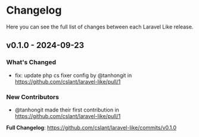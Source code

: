 # Changelog

Here you can see the full list of changes between each Laravel Like release.

## v0.1.0 - 2024-09-23

### What's Changed

* fix: update php cs fixer config by @tanhongit in https://github.com/cslant/laravel-like/pull/1

### New Contributors

* @tanhongit made their first contribution in https://github.com/cslant/laravel-like/pull/1

**Full Changelog**: https://github.com/cslant/laravel-like/commits/v0.1.0
